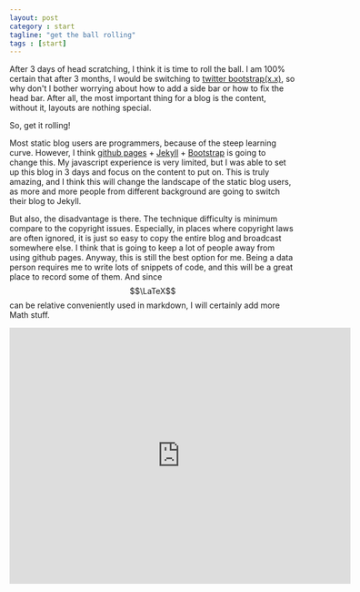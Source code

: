 ```yaml
---
layout: post
category : start
tagline: "get the ball rolling"
tags : [start]
---
```


After 3 days of head scratching, I think it is time to roll the ball. I am 100% certain that after 3 months, I would be switching to [twitter bootstrap(x.x)](http://getbootstrap.com/2.3.2/), so why don't I bother worrying about how to add a side bar or how to fix the head bar. After all, the most important thing for a blog is the content, without it, layouts are nothing special.

So, get it rolling!

<!--more-->

Most static blog users are programmers, because of the steep learning curve. However, I think [github pages](http://pages.github.com/) + [Jekyll](http://jekyllrb.com/) + [Bootstrap](http://getbootstrap.com/2.3.2/) is going to change this.
My javascript experience is very limited, but I was able to set up this blog in 3 days and focus on the content to put on.
This is truly amazing, and I think this will change the landscape of the static blog users, as more and more people from different background are going to switch their blog to Jekyll.
 
But also, the disadvantage is there. The technique difficulty is minimum compare to the copyright issues. Especially, in places where copyright laws are often ignored, it is just so easy to copy the entire blog and broadcast somewhere else. I think that is going to keep a lot of people away from using github pages. Anyway, this is still the best option for me. Being a data person requires me to write lots of snippets of code, and this will be a great place to record some of them. And since $$\LaTeX$$ can be relative conveniently used in markdown, I will certainly add more Math stuff.

<iframe
  width="600"
  height="450"
  frameborder="0" style="border:0"
  src="https://www.google.com/maps/embed/v1/place?key=AIzaSyAw274ppqEYwn5g_hvM7GZRDTcmgbfAbc0
    &zoom=18
    &maptype=satellite
    &q=MasterCard Headquarter,Purchase+NY">
</iframe>
